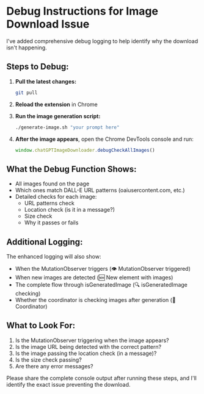 # Debug Instructions for Image Download Issue

I've added comprehensive debug logging to help identify why the download isn't happening. 

## Steps to Debug:

1. **Pull the latest changes:**
   ```bash
   git pull
   ```

2. **Reload the extension** in Chrome

3. **Run the image generation script:**
   ```bash
   ./generate-image.sh "your prompt here"
   ```

4. **After the image appears**, open the Chrome DevTools console and run:
   ```javascript
   window.chatGPTImageDownloader.debugCheckAllImages()
   ```

## What the Debug Function Shows:

- All images found on the page
- Which ones match DALL-E URL patterns (oaiusercontent.com, etc.)
- Detailed checks for each image:
  - URL patterns check
  - Location check (is it in a message?)
  - Size check
  - Why it passes or fails

## Additional Logging:

The enhanced logging will also show:
- When the MutationObserver triggers (👁️ MutationObserver triggered)
- When new images are detected (🆕 New element with images)
- The complete flow through isGeneratedImage (🔍 isGeneratedImage checking)
- Whether the coordinator is checking images after generation (🎯 Coordinator)

## What to Look For:

1. Is the MutationObserver triggering when the image appears?
2. Is the image URL being detected with the correct pattern?
3. Is the image passing the location check (in a message)?
4. Is the size check passing?
5. Are there any error messages?

Please share the complete console output after running these steps, and I'll identify the exact issue preventing the download.